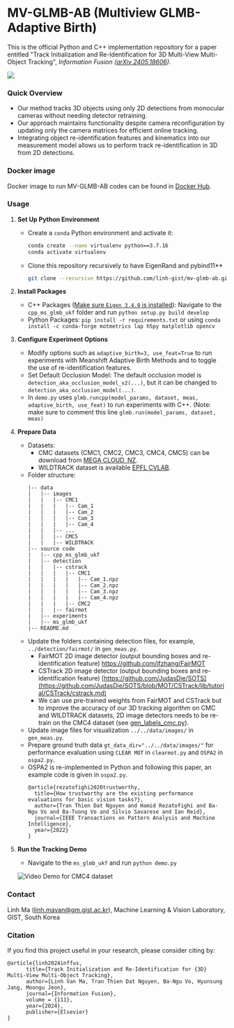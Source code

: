 # MV-GLMB-AB (Multiview GLMB-Adaptive Birth)

This is the official Python and C++ implementation repository for a paper entitled "Track Initialization and Re-Identification for 3D Multi-View Multi-Object Tracking", *Information Fusion ([arXiv 2405.18606](http://arxiv.org/abs/2405.18606))*.


![](assets/overview.png)

### Quick Overview
- Our method tracks 3D objects using only 2D detections from monocular cameras without needing detector retraining.
- Our approach maintains functionality despite camera reconfiguration by updating only the camera matrices for efficient online tracking.
- Integrating object re-identification features and kinematics into our measurement model allows us to perform track re-identification in 3D from 2D detections. 

### Docker image
Docker image to run MV-GLMB-AB codes can be found in [Docker Hub](https://hub.docker.com/r/isplcurtin/mv-glmb-ab).

### Usage
1. **Set Up Python Environment**
    - Create a `conda` Python environment and activate it:
        ```sh
        conda create --name virtualenv python==3.7.16
        conda activate virtualenv
        ```
    - Clone this repository recursively to have EigenRand and pybind11**
        ```sh
        git clone --recursive https://github.com/linh-gist/mv-glmb-ab.git
        ```

2. **Install Packages**
    - C++ Packages ([Make sure `Eigen 3.4.0` is installed](cpp_ms_glmb_ukf/README.md)): Navigate to the `cpp_ms_glmb_ukf` folder and run `python setup.py build develop`
    - Python Packages: `pip install -r requirements.txt` or using `conda install -c conda-forge motmetrics lap h5py matplotlib opencv`

3. **Configure Experiment Options**
    - Modify options such as `adaptive_birth=3, use_feat=True` to run experiments with Meanshift Adaptive Birth Methods and to toggle the use of re-identification features.
    - Set Default Occlusion Model: The default occlusion model is `detection_aka_occlusion_model_v2(...)`, but it can be changed to `detection_aka_occlusion_model(...)`.
    - In `demo.py` uses `glmb.runcpp(model_params, dataset, meas, adaptive_birth, use_feat)` to run experiments with C++. (Note: make sure to comment this line `glmb.run(model_params, dataset, meas)` 

4. **Prepare Data**
    - Datasets: 
        - CMC datasets (CMC1, CMC2, CMC3, CMC4, CMC5) can be download from [MEGA CLOUD, NZ](https://mega.nz/file/LKxAyZiT#wa-aMQmgk9guNkjj1olaPeUf-LgPS5P9iYBmZSLFnp8).
        - WILDTRACK dataset is available  [EPFL CVLAB](https://www.epfl.ch/labs/cvlab/data/data-wildtrack/).
    - Folder structure:
        ```
        |-- data
        |   |-- images
        |   |   |-- CMC1
        |   |   |   |-- Cam_1
        |   |   |   |-- Cam_2
        |   |   |   |-- Cam_3
        |   |   |   |-- Cam_4
        |   |   |-- ...
        |   |   |-- CMC5
        |   |   |-- WILDTRACK
        |-- source code
        |   |-- cpp_ms_glmb_ukf
        |   |-- detection
        |   |   |-- cstrack
        |   |   |   |-- CMC1
        |   |   |   |   |-- Cam_1.npz
        |   |   |   |   |-- Cam_2.npz
        |   |   |   |   |-- Cam_3.npz
        |   |   |   |   |-- Cam_4.npz
        |   |   |   |-- CMC2
        |   |   |-- fairmot
        |   |-- experiments
        |   |-- ms_glmb_ukf
        |-- README.md
        ```
    - Update the folders containing detection files, for example, `../detection/fairmot/` in `gen_meas.py`.
        - FairMOT 2D image detector (output bounding boxes and re-identification feature) https://github.com/ifzhang/FairMOT
        - CSTrack 2D image detector (output bounding boxes and re-identification feature) [https://github.com/JudasDie/SOTS](https://github.com/JudasDie/SOTS/blob/MOT/CSTrack/lib/tutorial/CSTrack/cstrack.md)
        - We can use pre-trained weights from FairMOT and CSTrack but to improve the accuracy of our 3D tracking algorithm on CMC and WILDTRACK datasets, 2D image detectors needs to be re-train on the CMC4 dataset (see [gen_labels_cmc.py](detection/fairmot/cmc/gen_labels_cmc.py)).
    - Update image files for visualization `../../data/images/` in `gen_meas.py`.
    - Prepare ground truth data `gt_data_dir="../../data/images/"` for performance evaluation using `CLEAR MOT` in `clearmot.py` and `OSPA2` in `ospa2.py`.
    - OSPA2 is re-implemented in Python and following this paper, an example code is given in `ospa2.py`.
        ```
        @article{rezatofighi2020trustworthy,
          title={How trustworthy are the existing performance evaluations for basic vision tasks?},
          author={Tran Thien Dat Nguyen and Hamid Rezatofighi and Ba-Ngu Vo and Ba-Tuong Vo and Silvio Savarese and Ian Reid},
          journal={IEEE Transactions on Pattern Analysis and Machine Intelligence},
          year={2022}
        }
        ```

5. **Run the Tracking Demo**
   - Navigate to the `ms_glmb_ukf` and run `python demo.py`
   
   ![Video Demo for CMC4 dataset](assets/cmc4_demo.gif)



### Contact
Linh Ma (linh.mavan@gm.gist.ac.kr), Machine Learning & Vision Laboratory, GIST, South Korea

### Citation
If you find this project useful in your research, please consider citing by:

```
@article{linh2024inffus,
      title={Track Initialization and Re-Identification for {3D} Multi-View Multi-Object Tracking}, 
      author={Linh Van Ma, Tran Thien Dat Nguyen, Ba-Ngu Vo, Hyunsung Jang, Moongu Jeon},
      journal={Information Fusion},
      volume = {111},
      year={2024},
      publisher={Elsevier}
}
```

